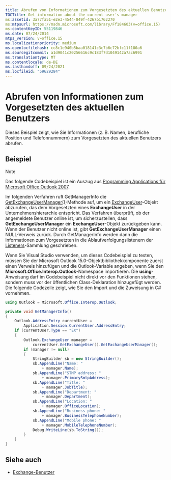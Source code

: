 ```yaml
---
title: Abrufen von Informationen zum Vorgesetzten des aktuellen Benutzers
TOCTitle: Get information about the current user's manager
ms:assetid: 3a77fa51-e2e3-4544-849f-4267b1762270
ms:mtpsurl: https://msdn.microsoft.com/library/Ff184603(v=office.15)
ms:contentKeyID: 55119846
ms.date: 07/24/2014
mtps_version: v=office.15
ms.localizationpriority: medium
ms.openlocfilehash: cc8c1e940b5baa018141c3c7b6c72bfc11f180a6
ms.sourcegitcommit: a1d9041c20256616c9c183f7d1049142a7ac6991
ms.translationtype: MT
ms.contentlocale: de-DE
ms.lasthandoff: 09/24/2021
ms.locfileid: "59629284"
---
```

# <a name="get-information-about-the-current-users-manager"></a>Abrufen von Informationen zum Vorgesetzten des aktuellen Benutzers

Dieses Beispiel zeigt, wie Sie Informationen (z. B. Namen, berufliche Position und Telefonnummern) zum Vorgesetzten des aktuellen Benutzers abrufen.

## <a name="example"></a>Beispiel

> [!NOTE] 
> Das folgende Codebeispiel ist ein Auszug aus [Programming Applications für Microsoft Office Outlook 2007](https://www.amazon.com/gp/product/0735622493?ie=UTF8&tag=msmsdn-20&linkCode=as2&camp=1789&creative=9325&creativeASIN=0735622493).

Im folgenden Verfahren ruft GetManagerInfo die [GetExchangeUserManager()](https://msdn.microsoft.com/library/bb646656\(v=office.15\))-Methode auf, um ein [ExchangeUser](https://msdn.microsoft.com/library/bb609574\(v=office.15\))-Objekt abzurufen, das dem Vorgesetzten eines **ExchangeUser** in der Unternehmenshierarchie entspricht. Das Verfahren überprüft, ob der angemeldete Benutzer online ist, um sicherzustellen, dass **GetExchangeUserManager** ein **ExchangeUser**-Objekt zurückgeben kann. Wenn der Benutzer nicht online ist, gibt **GetExchangeUserManager** einen NULL-Verweis zurück. Durch GetManagerInfo werden dann die Informationen zum Vorgesetzten in die Ablaufverfolgungslistenern der [Listeners](https://msdn.microsoft.com/library/system.diagnostics.debug.listeners.aspx)-Sammlung geschrieben.

Wenn Sie Visual Studio verwenden, um dieses Codebeispiel zu testen, müssen Sie der Microsoft Outlook 15.0-Objektbibliothekkomponente zuerst einen Verweis hinzufügen und die Outlook-Variable angeben, wenn Sie den **Microsoft.Office.Interop.Outlook**-Namespace importieren. Die **using**-Anweisung darf im Codebeispiel nicht direkt vor den Funktionen stehen, sondern muss vor der öffentlichen Class-Deklaration hinzugefügt werden. Die folgende Codezeile zeigt, wie Sie den Import und die Zuweisung in C\# vornehmen.

```csharp
using Outlook = Microsoft.Office.Interop.Outlook;
```


```csharp
private void GetManagerInfo()
{
    Outlook.AddressEntry currentUser =
        Application.Session.CurrentUser.AddressEntry;
    if (currentUser.Type == "EX")
    {
        Outlook.ExchangeUser manager =
            currentUser.GetExchangeUser().GetExchangeUserManager();
        if (manager != null)
        {
            StringBuilder sb = new StringBuilder();
            sb.AppendLine("Name: "
                + manager.Name);
            sb.AppendLine("STMP address: "
                + manager.PrimarySmtpAddress);
            sb.AppendLine("Title: "
                + manager.JobTitle);
            sb.AppendLine("Department: "
                + manager.Department);
            sb.AppendLine("Location: "
                + manager.OfficeLocation);
            sb.AppendLine("Business phone: "
                + manager.BusinessTelephoneNumber);
            sb.AppendLine("Mobile phone: "
                + manager.MobileTelephoneNumber);
            Debug.WriteLine(sb.ToString());
        }
    }
}
```

## <a name="see-also"></a>Siehe auch

- [Exchange-Benutzer](exchange-users.md)

